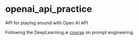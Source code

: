 # openai_api_practice
API for playing around with Open AI API

Following the DeepLearning.ai [course](https://learn.deeplearning.ai/chatgpt-prompt-eng) on prompt engineering.
